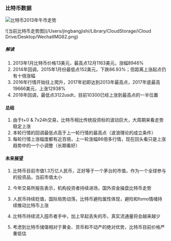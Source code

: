 ### 比特币数据



![比特币2013年牛市走势](http://github.com/imsatoshi/imsatoshi.github.io/_posts/img/2013btc.png)

![当前比特币走势图](/Users/jingbangjishi/Library/CloudStorage/iCloud Drive/Desktop/WechatIMG62.png)

##### 解读

1. 2013年1月比特币价格13美元，最高点12月1163美元，涨幅8946%
2. 2014年回调，2015年1月份最低点152美元，下跌86.93%；但距离上涨起点仍有十倍涨幅
3. 2016年行情开始往上爬升，2017年初即达到2013年最高点，2017年底最高19666美元，上涨12938%
4. 2018年回调，最低点3122usdt，目前10300已经上涨到最高点的一半位置

#### 总结

1. 由于t+0 & 7x24h交易，比特币相比传统投资标的波动巨大，大周期来看走势稳定上涨
2. 本轮行情的回调最低点高于上一轮行情的最高点（波浪理论的成立条件）
3. 每轮行情上涨幅度都有近百倍，上一轮涨幅86倍多行情，现在回头看只是上涨趋势中的一个小调整（长期看好）

#### 未来展望

1. 比特币目前市值1.3万亿人民币，正好等于一个茅台的市值，作为一个全球参与的投资品，当前市值太小

2. 今年交易所报告表示，机构投资者持续进场，国外资金操盘比特币走势

3. 人民币持续贬值，国际局势动荡，比特币避险属性体现，避险和fomo情绪持续推动比特币上涨

4. 比特币持续流入囤币者手中，加上早起丢失的币，真实流通量将会越来越少

5. 考虑到比特币储值相对于黄金、货币和不动产的绝对优势，比特币目前价格严重低估

    






